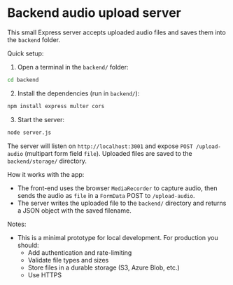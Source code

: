 # Backend audio upload server

This small Express server accepts uploaded audio files and saves them into the `backend` folder.

Quick setup:

1. Open a terminal in the `backend/` folder:

```bash
cd backend
```

2. Install the dependencies (run in `backend/`):

```bash
npm install express multer cors
```

3. Start the server:

```bash
node server.js
```

The server will listen on `http://localhost:3001` and expose `POST /upload-audio` (multipart form field `file`). Uploaded files are saved to the `backend/storage/` directory.

How it works with the app:

- The front-end uses the browser `MediaRecorder` to capture audio, then sends the audio as `file` in a `FormData` POST to `/upload-audio`.
- The server writes the uploaded file to the `backend/` directory and returns a JSON object with the saved filename.

Notes:

- This is a minimal prototype for local development. For production you should:
  - Add authentication and rate-limiting
  - Validate file types and sizes
  - Store files in a durable storage (S3, Azure Blob, etc.)
  - Use HTTPS

